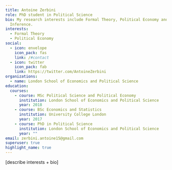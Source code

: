 ```yaml
---
title: Antoine Zerbini
role: PhD student in Political Science
bio: My research interests include Formal Theory, Political Economy and Causal
  Inference.
interests: 
  - Formal Theory
  - Political Economy
social:
  - icon: envelope
    icon_pack: fas
    link: /#contact
  - icon: twitter
    icon_pack: fab
    link: https://twitter.com/AntoineZerbini
organizations:
  - name: London School of Economics and Political Science
education:
  courses:
    - course: MSc Political Science and Political Economy
      institution: London School of Economics and Political Science
      year: 2018
    - course: BSc Economics and Statistics
      institution: University College London
      year: 2017
    - course: PhD in Political Science
      institution: London School of Economics and Political Science
      year: ""
email: zerbini.antoine15@gmail.com
superuser: true
highlight_name: true
---
```

\[describe interests + bio]
